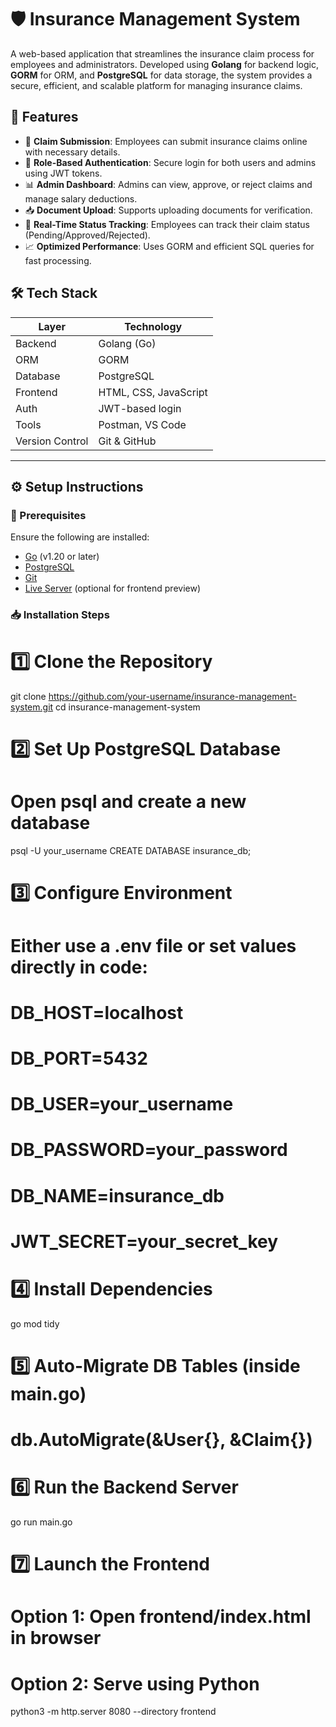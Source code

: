 # 🛡️ Insurance Management System

A web-based application that streamlines the insurance claim process for employees and administrators. Developed using **Golang** for backend logic, **GORM** for ORM, and **PostgreSQL** for data storage, the system provides a secure, efficient, and scalable platform for managing insurance claims.

## 🚀 Features

- 🧾 **Claim Submission**: Employees can submit insurance claims online with necessary details.
- 🔐 **Role-Based Authentication**: Secure login for both users and admins using JWT tokens.
- 📊 **Admin Dashboard**: Admins can view, approve, or reject claims and manage salary deductions.
- 📥 **Document Upload**: Supports uploading documents for verification.
- 🔄 **Real-Time Status Tracking**: Employees can track their claim status (Pending/Approved/Rejected).
- 📈 **Optimized Performance**: Uses GORM and efficient SQL queries for fast processing.

## 🛠️ Tech Stack

| Layer          | Technology           |
|----------------|----------------------|
| Backend        | Golang (Go)          |
| ORM            | GORM                 |
| Database       | PostgreSQL           |
| Frontend       | HTML, CSS, JavaScript|
| Auth           | JWT-based login      |
| Tools          | Postman, VS Code     |
| Version Control| Git & GitHub         |


---

## ⚙️ Setup Instructions

### 📌 Prerequisites

Ensure the following are installed:

- [Go](https://go.dev/dl/) (v1.20 or later)
- [PostgreSQL](https://www.postgresql.org/download/)
- [Git](https://git-scm.com/)
- [Live Server](https://marketplace.visualstudio.com/items?itemName=ritwickdey.LiveServer) (optional for frontend preview)

### 📥 Installation Steps


# 1️⃣ Clone the Repository
git clone https://github.com/your-username/insurance-management-system.git
cd insurance-management-system

# 2️⃣ Set Up PostgreSQL Database
# Open psql and create a new database
psql -U your_username
CREATE DATABASE insurance_db;

# 3️⃣ Configure Environment
# Either use a .env file or set values directly in code:
# DB_HOST=localhost
# DB_PORT=5432
# DB_USER=your_username
# DB_PASSWORD=your_password
# DB_NAME=insurance_db
# JWT_SECRET=your_secret_key

# 4️⃣ Install Dependencies
go mod tidy

# 5️⃣ Auto-Migrate DB Tables (inside main.go)
# db.AutoMigrate(&User{}, &Claim{})

# 6️⃣ Run the Backend Server
go run main.go

# 7️⃣ Launch the Frontend
# Option 1: Open frontend/index.html in browser
# Option 2: Serve using Python
python3 -m http.server 8080 --directory frontend
